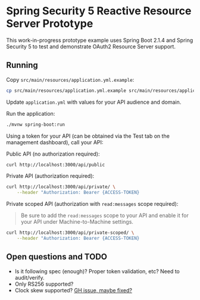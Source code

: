 # Spring Security 5 Reactive Resource Server Prototype

This work-in-progress prototype example uses Spring Boot 2.1.4 and Spring Security 5 to test and demonstrate OAuth2 Resource Server support.

## Running

Copy `src/main/resources/application.yml.example`:

```bash
cp src/main/resources/application.yml.example src/main/resources/application.yml
```

Update `application.yml` with values for your API audience and domain.

Run the application:

```bash
./mvnw spring-boot:run
```

Using a token for your API (can be obtained via the Test tab on the management dashboard), call your API:

Public API (no authorization required):

```bash
curl http://localhost:3000/api/public
```

Private API (authorization required):

```bash
curl http://localhost:3000/api/private/ \
    --header "Authorization: Bearer {ACCESS-TOKEN}
```

Private scoped API (authorization with `read:messages` scope required):

> Be sure to add the `read:messages` scope to your API and enable it for your API under Machine-to-Machine settings.

```bash
curl http://localhost:3000/api/private-scoped/ \
    --header "Authorization: Bearer {ACCESS-TOKEN}
```

## Open questions and TODO

- Is it following spec (enough)? Proper token validation, etc? Need to audit/verify.
- Only RS256 supported?
- Clock skew supported? [GH issue, maybe fixed?](https://github.com/spring-projects/spring-security/issues/5839)

